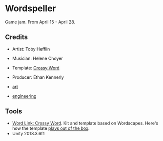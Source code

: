 # Wordspeller

Game jam. From April 15 - April 28.

## Credits
- Artist: Toby Hefflin
- Musician: Helene Choyer
- Template: [Crossy Word](#tools)
- Producer: Ethan Kennerly

- [art](art.md)
- [engineering](engineering.md)

## Tools

- [Word Link: Crossy Word](https://assetstore.unity.com/packages/templates/systems/word-link-crossy-word-136041). Kit and template based on Wordscapes. Here's how the template [plays out of the box](http://finegamedesign.com/crossyword).
- Unity 2018.3.6f1
